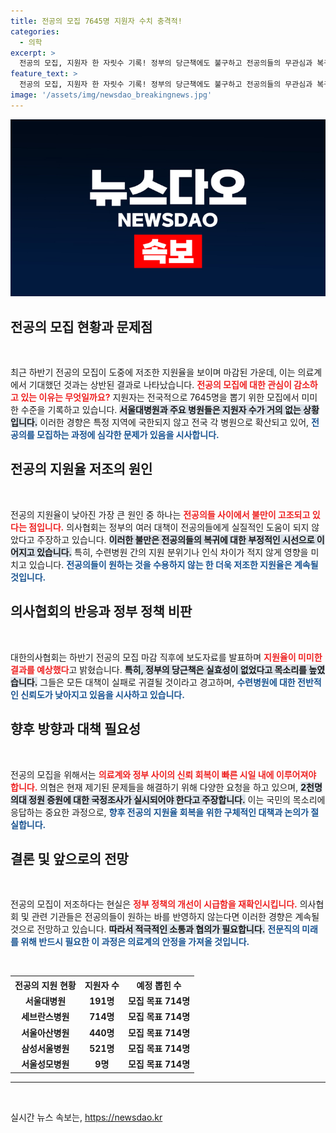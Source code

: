 ```yaml
---
title: 전공의 모집 7645명 지원자 수치 충격적!
categories:
  - 의학
excerpt: >
  전공의 모집, 지원자 한 자릿수 기록! 정부의 당근책에도 불구하고 전공의들의 무관심과 복귀에 대한 부정적 시선이 주요 원인으로 지목되고 있다. 의협은 정부의 대응이 실패할 것이라 경고하며, 국정조사 촉구를 외치고 있다. 클릭해서 자세히 알아보세요!
feature_text: >
  전공의 모집, 지원자 한 자릿수 기록! 정부의 당근책에도 불구하고 전공의들의 무관심과 복귀에 대한 부정적 시선이 주요 원인으로 지목되고 있다. 의협은 정부의 대응이 실패할 것이라 경고하며, 국정조사 촉구를 외치고 있다. 클릭해서 자세히 알아보세요!
image: '/assets/img/newsdao_breakingnews.jpg'
---
```


<p><img src="/assets/img/newsdao_breakingnews.jpg" alt="pcversion 속보" /></p>

<h2 data-ke-size="size26">전공의 모집 현황과 문제점</h2>

<p data-ke-size="size16">&nbsp;</p>

<p>최근 하반기 전공의 모집이 도중에 저조한 지원율을 보이며 마감된 가운데, 이는 의료계에서 기대했던 것과는 상반된 결과로 나타났습니다. <b><span style="color: #ee2323;">전공의 모집에 대한 관심이 감소하고 있는 이유는 무엇일까요?</span></b> 지원자는 전국적으로 7645명을 뽑기 위한 모집에서 미미한 수준을 기록하고 있습니다. <b><span style="background-color: #21538527;">서울대병원과 주요 병원들은 지원자 수가 거의 없는 상황입니다.</span></b> 이러한 경향은 특정 지역에 국한되지 않고 전국 각 병원으로 확산되고 있어, <b><span style="color: #1a5490;">전공의를 모집하는 과정에 심각한 문제가 있음을 시사합니다.</span></b></p>

<h2 data-ke-size="size26">전공의 지원율 저조의 원인</h2>

<p data-ke-size="size16">&nbsp;</p>

<p>전공의 지원율이 낮아진 가장 큰 원인 중 하나는 <b><span style="color: #ee2323;">전공의들 사이에서 불만이 고조되고 있다는 점입니다.</span></b> 의사협회는 정부의 여러 대책이 전공의들에게 실질적인 도움이 되지 않았다고 주장하고 있습니다. <b><span style="background-color: #21538527;">이러한 불만은 전공의들의 복귀에 대한 부정적인 시선으로 이어지고 있습니다.</span></b> 특히, 수련병원 간의 지원 분위기나 인식 차이가 적지 않게 영향을 미치고 있습니다. <b><span style="color: #1a5490;">전공의들이 원하는 것을 수용하지 않는 한 더욱 저조한 지원율은 계속될 것입니다.</span></b></p>

<h2 data-ke-size="size26">의사협회의 반응과 정부 정책 비판</h2>

<p data-ke-size="size16">&nbsp;</p>

<p>대한의사협회는 하반기 전공의 모집 마감 직후에 보도자료를 발표하며 <b><span style="color: #ee2323;">지원율이 미미한 결과를 예상했다</span></b>고 밝혔습니다. <b><span style="background-color: #21538527;">특히, 정부의 당근책은 실효성이 없었다고 목소리를 높였습니다.</span></b> 그들은 모든 대책이 실패로 귀결될 것이라고 경고하며, <b><span style="color: #1a5490;">수련병원에 대한 전반적인 신뢰도가 낮아지고 있음을 시사하고 있습니다.</span></b></p>

<h2 data-ke-size="size26">향후 방향과 대책 필요성</h2>

<p data-ke-size="size16">&nbsp;</p>

<p>전공의 모집을 위해서는 <b><span style="color: #ee2323;">의료계와 정부 사이의 신뢰 회복이 빠른 시일 내에 이루어져야 합니다.</span></b> 의협은 현재 제기된 문제들을 해결하기 위해 다양한 요청을 하고 있으며, <b><span style="background-color: #21538527;">2천명 의대 정원 증원에 대한 국정조사가 실시되어야 한다고 주장합니다.</span></b> 이는 국민의 목소리에 응답하는 중요한 과정으로, <b><span style="color: #1a5490;">향후 전공의 지원율 회복을 위한 구체적인 대책과 논의가 절실합니다.</span></b></p>

<h2 data-ke-size="size26">결론 및 앞으로의 전망</h2>

<p data-ke-size="size16">&nbsp;</p>

<p>전공의 모집이 저조하다는 현실은 <b><span style="color: #ee2323;">정부 정책의 개선이 시급함을 재확인시킵니다.</span></b> 의사협회 및 관련 기관들은 전공의들이 원하는 바를 반영하지 않는다면 이러한 경향은 계속될 것으로 전망하고 있습니다. <b><span style="background-color: #21538527;">따라서 적극적인 소통과 협의가 필요합니다.</span></b> <b><span style="color: #1a5490;">전문직의 미래를 위해 반드시 필요한 이 과정은 의료계의 안정을 가져올 것입니다.</span></b></p>

<p data-ke-size="size16">&nbsp;</p>

<table>
    <tr>
        <th style="text-align: center;">전공의 지원 현황</th>
        <th style="text-align: center;">지원자 수</th>
        <th style="text-align: center;">예정 뽑힌 수</th>
    </tr>
    <tr>
        <td style="text-align: center; height: 17px;"><b>서울대병원</b></td>
        <td style="text-align: center; height: 17px;"><b>191명</b></td>
        <td style="text-align: center; height: 17px;"><b>모집 목표 714명</b></td>
    </tr>
    <tr>
        <td style="text-align: center; height: 17px;"><b>세브란스병원</b></td>
        <td style="text-align: center; height: 17px;"><b>714명</b></td>
        <td style="text-align: center; height: 17px;"><b>모집 목표 714명</b></td>
    </tr>
    <tr>
        <td style="text-align: center; height: 17px;"><b>서울아산병원</b></td>
        <td style="text-align: center; height: 17px;"><b>440명</b></td>
        <td style="text-align: center; height: 17px;"><b>모집 목표 714명</b></td>
    </tr>
    <tr>
        <td style="text-align: center; height: 17px;"><b>삼성서울병원</b></td>
        <td style="text-align: center; height: 17px;"><b>521명</b></td>
        <td style="text-align: center; height: 17px;"><b>모집 목표 714명</b></td>
    </tr>
    <tr>
        <td style="text-align: center; height: 17px;"><b>서울성모병원</b></td>
        <td style="text-align: center; height: 17px;"><b>9명</b></td>
        <td style="text-align: center; height: 17px;"><b>모집 목표 714명</b></td>
    </tr>
</table> 

<hr>

<p data-ke-size="size16">&nbsp;</p>
실시간 뉴스 속보는, <a href="https://newsdao.kr" rel="dofollow">https://newsdao.kr</a>


